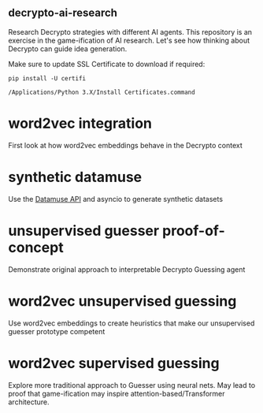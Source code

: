 ## decrypto-ai-research
Research Decrypto strategies with different AI agents. This repository is an exercise in the game-ification of AI research. Let's see how thinking about Decrypto can guide idea generation.

Make sure to update SSL Certificate to download if required: 
```
pip install -U certifi

/Applications/Python 3.X/Install Certificates.command
```

# word2vec integration
First look at how word2vec embeddings behave in the Decrypto context

# synthetic datamuse
Use the [Datamuse API](https://www.datamuse.com/api/) and asyncio to generate synthetic datasets

# unsupervised guesser proof-of-concept
Demonstrate original approach to interpretable Decrypto Guessing agent

# word2vec unsupervised guessing
Use word2vec embeddings to create heuristics that make our unsupervised guesser prototype competent

# word2vec supervised guessing
Explore more traditional approach to Guesser using neural nets. May lead to proof that game-ification may inspire attention-based/Transformer architecture.

